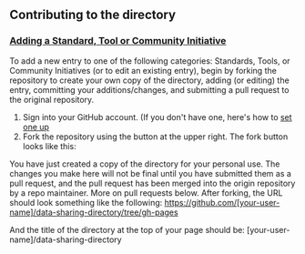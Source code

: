 ## Contributing to the directory

### [Adding a Standard, Tool or Community Initiative](https://metadata-research.github.io/data-sharing-directory/)

To add a new entry to one of the following categories: Standards, Tools, or Community Initiatives (or to edit an existing entry), begin by forking the repository to create your own copy of the directory, adding (or editing) the entry, committing your additions/changes, and submitting a pull request to the original repository.

1. Sign into your GitHub account. (If you don't have one, here's how to [set one up](https://github.com/join)
2. Fork the repository using the button at the upper right. The fork button looks like this:

You have just created a copy of the directory for your personal use. The changes you make here will not be final until you have submitted them as a pull request, and the pull request has been merged into the origin repository by a repo maintainer. More on pull requests below. 
After forking, the URL should look something like the following:
https://github.com/[your-user-name]/data-sharing-directory/tree/gh-pages

And the title of the directory at the top of your page should be: 
[your-user-name]/data-sharing-directory


